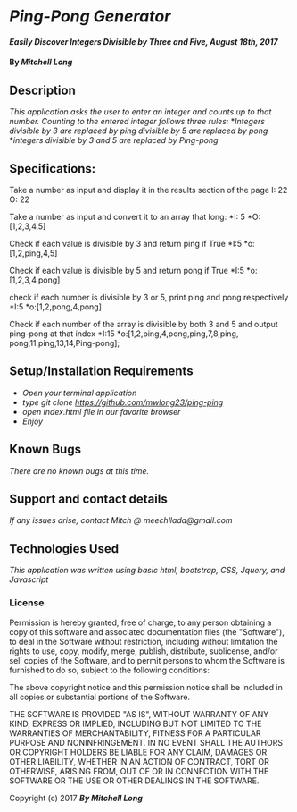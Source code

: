 # _Ping-Pong Generator_

#### _Easily Discover Integers Divisible by Three and Five, August 18th, 2017_

#### By _**Mitchell Long**_

## Description

_This application asks the user to enter an integer and counts up to that number._
_Counting to the entered integer follows three rules:_
*_Integers divisible by 3 are replaced by ping_
*_divisible by 5 are replaced by pong_*  
*_integers divisible by 3 and 5 are replaced by Ping-pong_

## Specifications:

Take a number as input and display it in the results section of the page
I: 22
O: 22

Take a number as input and convert it to an array that long:
*I: 5
*O: [1,2,3,4,5]

Check if each value is divisible by 3 and return ping if True
*I:5
*o:[1,2,ping,4,5]

Check if each value is divisible by 5 and return pong if True
*I:5
*o:[1,2,3,4,pong]

check if each number is divisible by 3 or 5, print ping and pong respectively
*I:5
*o:[1,2,pong,4,pong]

Check if each number of the array is divisible by both 3 and 5 and output ping-pong at that index
*I:15
*o:[1,2,ping,4,pong,ping,7,8,ping, pong,11,ping,13,14,Ping-pong];


## Setup/Installation Requirements

* _Open your terminal application_
* _type git clone https://github.com/mwlong23/ping-ping_
* _open index.html file in our favorite browser_
* _Enjoy_


## Known Bugs

_There are no known bugs at this time._

## Support and contact details

_If any issues arise, contact Mitch @ meechllada@gmail.com_

## Technologies Used

_This application was written using basic html, bootstrap, CSS, Jquery, and Javascript_

### License

Permission is hereby granted, free of charge, to any person obtaining a copy of this software and associated documentation files (the "Software"), to deal in the Software without restriction, including without limitation the rights to use, copy, modify, merge, publish, distribute, sublicense, and/or sell copies of the Software, and to permit persons to whom the Software is furnished to do so, subject to the following conditions:

The above copyright notice and this permission notice shall be included in all copies or substantial portions of the Software.

THE SOFTWARE IS PROVIDED "AS IS", WITHOUT WARRANTY OF ANY KIND, EXPRESS OR IMPLIED, INCLUDING BUT NOT LIMITED TO THE WARRANTIES OF MERCHANTABILITY, FITNESS FOR A PARTICULAR PURPOSE AND NONINFRINGEMENT. IN NO EVENT SHALL THE AUTHORS OR COPYRIGHT HOLDERS BE LIABLE FOR ANY CLAIM, DAMAGES OR OTHER LIABILITY, WHETHER IN AN ACTION OF CONTRACT, TORT OR OTHERWISE, ARISING FROM, OUT OF OR IN CONNECTION WITH THE SOFTWARE OR THE USE OR OTHER DEALINGS IN THE SOFTWARE.

Copyright (c) 2017 **_By Mitchell Long_**
